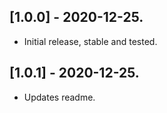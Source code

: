 ## [1.0.0] - 2020-12-25.

* Initial release, stable and tested.

## [1.0.1] - 2020-12-25.

* Updates readme.
